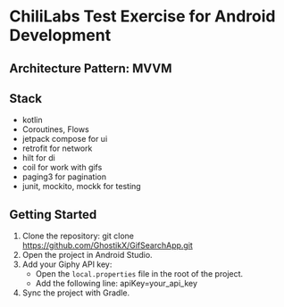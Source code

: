 # ChiliLabs Test Exercise for Android Development

## Architecture Pattern: MVVM

## Stack
- kotlin
- Coroutines, Flows
- jetpack compose for ui
- retrofit for network
- hilt for di
- coil for work with gifs
- paging3 for pagination
- junit, mockito, mockk for testing

## Getting Started
1. Clone the repository:
   git clone https://github.com/GhostikX/GifSearchApp.git
2. Open the project in Android Studio.
3. Add your Giphy API key:
   - Open the `local.properties` file in the root of the project.
   - Add the following line:
     apiKey=your_api_key
4. Sync the project with Gradle.
